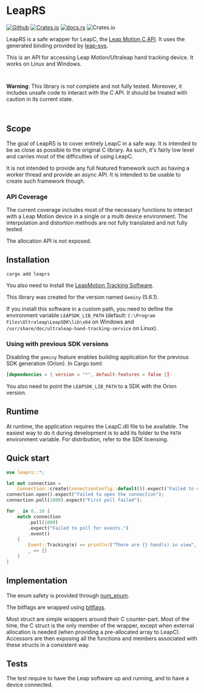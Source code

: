 # LeapRS

[![Github](https://img.shields.io/badge/github-plule%2Fleaprs-8da0cb?style=flat-square)](https://github.com/plule/leaprs)
[![Crates.io](https://img.shields.io/crates/v/leaprs?style=flat-square)](https://crates.io/crates/leaprs)
[![docs.rs](https://img.shields.io/docsrs/leaprs?style=flat-square)](https://docs.rs/leaprs)
![Crates.io](https://img.shields.io/crates/l/leaprs?style=flat-square)

LeapRS is a safe wrapper for LeapC, the [Leap Motion C
API](https://docs.ultraleap.com/tracking-api/). It uses the generated binding
provided by [leap-sys](https://crates.io/crates/leap-sys).

This is an API for accessing Leap Motion/Ultraleap hand tracking device. It
works on Linux and Windows.

<div class="example-wrap" style="display:inline-block"><pre class="compile_fail" style="white-space:normal;font:inherit;">

**Warning**: This library is not complete and not fully tested. Moreover, it includes unsafe
code to interact with the C API. It should be treated with caution in its
current state.

</pre></div>

## Scope

The goal of LeapRS is to cover entirely LeapC in a safe way. It is intended to
be as close as possible to the original C library. As such, it's fairly low
level and carries most of the difficulties of using LeapC.

It is not intended to provide any full featured framework such as having a
worker thread and provide an async API. It is intended to be usable to create
such framework though.

### API Coverage

The current coverage includes most of the necessary functions to interact with a
Leap Motion device in a single or a multi device environment. The interpolation
and distortion methods are not fully translated and not fully tested.

The allocation API is not exposed.

## Installation

`cargo add leaprs`

You also need to install the [LeapMotion Tracking
Software](https://developer.leapmotion.com/tracking-software-download).

This library was created for the version named `Geminy` (5.6.1).

If you install this software in a custom path, you need to define the
environment variable `LEAPSDK_LIB_PATH` (default: `C:\Program
Files\Ultraleap\LeapSDK\lib\x64` on Windows and
`/usr/share/doc/ultraleap-hand-tracking-service` on Linux).

### Using with previous SDK versions

Disabling the `geminy` feature enables building application for the previous SDK
generation (Orion). In Cargo.toml:

```toml
[dependencies = { version = "*", default-features = false }]
```

You also need to point the `LEAPSDK_LIB_PATH` to a SDK with the Orion version.

## Runtime

At runtime, the application requires the LeapC.dll file to be available. The
easiest way to do it during development is to add its folder to the `PATH`
environment variable. For distribution, refer to the SDK licensing.

## Quick start

```rust
use leaprs::*;

let mut connection =
    Connection::create(ConnectionConfig::default()).expect("Failed to connect");
connection.open().expect("Failed to open the connection");
connection.poll(1000).expect("First poll failed");

for _ in 0..10 {
    match connection
        .poll(1000)
        .expect("Failed to poll for events.")
        .event()
    {
        Event::Tracking(e) => println!("There are {} hand(s) in view", e.hands().len()),
        _ => {}
    }
}
```

## Implementation

The enum safety is provided through [num_enum](https://docs.rs/num_enum/latest/num_enum/).

The bitflags are wrapped using [bitflags](https://docs.rs/bitflags/latest/bitflags/).

Most struct are simple wrappers around their C counter-part. Most of the time,
the C struct is the only member of the wrapper, except when external allocation
is needed (when providing a pre-allocated array to LeapC). Accessors are then
exposing all the functions and members associated with these structs in a
consistent way.

## Tests

The test require to have the Leap software up and running, and to have a device
connected.
